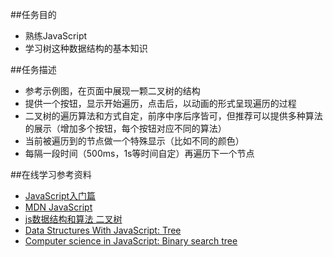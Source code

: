 ##任务目的
- 熟练JavaScript
- 学习树这种数据结构的基本知识

##任务描述
- 参考示例图，在页面中展现一颗二叉树的结构
- 提供一个按钮，显示开始遍历，点击后，以动画的形式呈现遍历的过程
- 二叉树的遍历算法和方式自定，前序中序后序皆可，但推荐可以提供多种算法的展示（增加多个按钮，每个按钮对应不同的算法）
- 当前被遍历到的节点做一个特殊显示（比如不同的颜色）
- 每隔一段时间（500ms，1s等时间自定）再遍历下一个节点

##在线学习参考资料
- [JavaScript入门篇](http://www.imooc.com/view/36)
- [MDN JavaScript](https://developer.mozilla.org/zh-CN/docs/Web/JavaScript)
- [js数据结构和算法 二叉树](https://segmentfault.com/a/1190000000740261)
- [Data Structures With JavaScript: Tree](http://code.tutsplus.com/articles/data-structures-with-javascript-tree--cms-23393)
- [Computer science in JavaScript: Binary search tree](https://www.nczonline.net/blog/2009/06/09/computer-science-in-javascript-binary-search-tree-part-1/)

